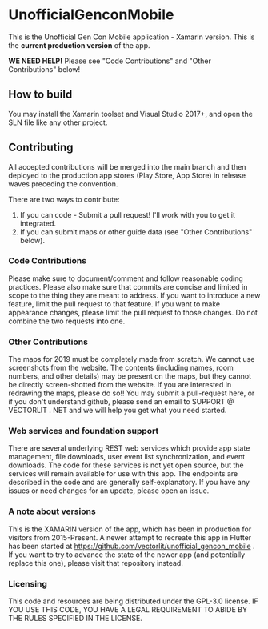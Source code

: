 # UnofficialGenconMobile
This is the Unofficial Gen Con Mobile application - Xamarin version. This is the **current production version** of the app.

**WE NEED HELP!** Please see "Code Contributions" and "Other Contributions" below!

## How to build
You may install the Xamarin toolset and Visual Studio 2017+, and open the SLN file like any other project.

## Contributing
All accepted contributions will be merged into the main branch and then deployed to the production app stores (Play Store, App Store) in release waves preceding the convention.

There are two ways to contribute:
1. If you can code - Submit a pull request! I'll work with you to get it integrated.
2. If you can submit maps or other guide data (see "Other Contributions" below).

### Code Contributions
Please make sure to document/comment and follow reasonable coding practices. Please also make sure that commits are concise and limited in scope to the thing they are meant to address. If you want to introduce a new feature, limit the pull request to that feature. If you want to make appearance changes, please limit the pull request to those changes. Do not combine the two requests into one.

### Other Contributions
The maps for 2019 must be completely made from scratch. We cannot use screenshots from the website. The contents (including names, room numbers, and other details) may be present on the maps, but they cannot be directly screen-shotted from the website. If you are interested in redrawing the maps, please do so!! You may submit a pull-request here, or if you don't understand github, please send an email to SUPPORT @ VECTORLIT . NET and we will help you get what you need started.

### Web services and foundation support
There are several underlying REST web services which provide app state management, file downloads, user event list synchronization, and event downloads. The code for these services is not yet open source, but the services will remain available for use with this app. The endpoints are described in the code and are generally self-explanatory. If you have any issues or need changes for an update, please open an issue.

### A note about versions
This is the XAMARIN version of the app, which has been in production for visitors from 2015-Present. A newer attempt to recreate this app in Flutter has been started at https://github.com/vectorlit/unofficial_gencon_mobile . If you want to try to advance the state of the newer app (and potentially replace this one), please visit that repository instead.

### Licensing
This code and resources are being distributed under the GPL-3.0 license. IF YOU USE THIS CODE, YOU HAVE A LEGAL REQUIREMENT TO ABIDE BY THE RULES SPECIFIED IN THE LICENSE.

